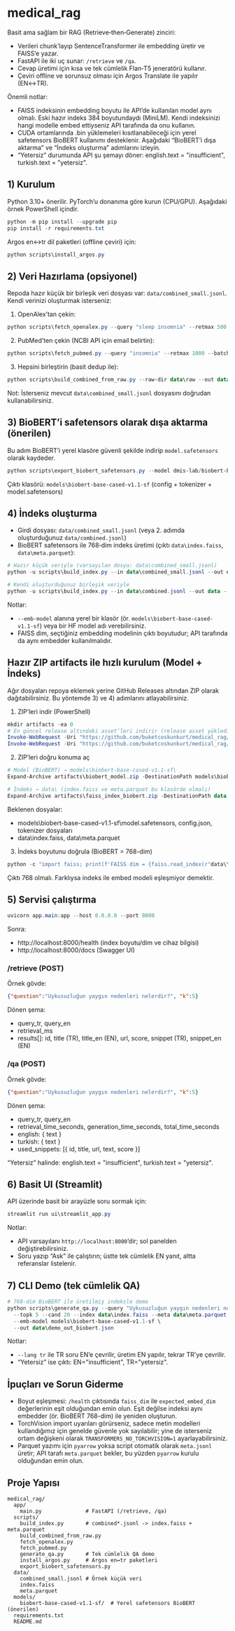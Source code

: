 # medical_rag

Basit ama sağlam bir RAG (Retrieve‑then‑Generate) zinciri:
- Verileri chunk’layıp SentenceTransformer ile embedding üretir ve FAISS’e yazar.
- FastAPI ile iki uç sunar: `/retrieve` ve `/qa`.
- Cevap üretimi için kısa ve tek cümlelik Flan‑T5 jeneratörü kullanır.
- Çeviri offline ve sorunsuz olması için Argos Translate ile yapılır (EN↔TR).

Önemli notlar:
- FAISS indeksinin embedding boyutu ile API’de kullanılan model aynı olmalı. Eski hazır indeks 384 boyutundaydı (MiniLM). Kendi indeksinizi hangi modelle embed ettiyseniz API tarafında da onu kullanın.
- CUDA ortamlarında .bin yüklemeleri kısıtlanabileceği için yerel safetensors BioBERT kullanımı desteklenir. Aşağıdaki “BioBERT’i dışa aktarma” ve “İndeks oluşturma” adımlarını izleyin.
- “Yetersiz” durumunda API şu şemayı döner: english.text = "insufficient", turkish.text = "yetersiz".

## 1) Kurulum

Python 3.10+ önerilir. PyTorch’u donanıma göre kurun (CPU/GPU). Aşağıdaki örnek PowerShell içindir.

```powershell
python -m pip install --upgrade pip
pip install -r requirements.txt
```

Argos en↔tr dil paketleri (offline çeviri) için:

```powershell
python scripts\install_argos.py
```

## 2) Veri Hazırlama (opsiyonel)

Repoda hazır küçük bir birleşik veri dosyası var: `data/combined_small.jsonl`. Kendi verinizi oluşturmak isterseniz:

1) OpenAlex’tan çekin:

```powershell
python scripts\fetch_openalex.py --query "sleep insomnia" --retmax 500 --out data\raw\openalex_sleep.jsonl --overwrite
```

2) PubMed’ten çekin (NCBI API için email belirtin):

```powershell
python scripts\fetch_pubmed.py --query "insomnia" --retmax 1000 --batch-size 50 --email you@example.com --out data\raw\pubmed_sleep.jsonl --overwrite --dedup --mindate 2015
```

3) Hepsini birleştirin (basit dedup ile):

```powershell
python scripts\build_combined_from_raw.py --raw-dir data\raw --out data\combined.jsonl --dedup-mode url+hash
```

Not: İsterseniz mevcut `data\combined_small.jsonl` dosyasını doğrudan kullanabilirsiniz.

## 3) BioBERT’i safetensors olarak dışa aktarma (önerilen)

Bu adım BioBERT’i yerel klasöre güvenli şekilde indirip `model.safetensors` olarak kaydeder.

```powershell
python scripts\export_biobert_safetensors.py --model dmis-lab/biobert-base-cased-v1.1 --out models\biobert-base-cased-v1.1-sf
```

Çıktı klasörü: `models\biobert-base-cased-v1.1-sf` (config + tokenizer + model.safetensors)

## 4) İndeks oluşturma

- Girdi dosyası: `data/combined_small.jsonl` (veya 2. adımda oluşturduğunuz `data/combined.jsonl`)
- BioBERT safetensors ile 768‑dim indeks üretimi (çıktı `data\index.faiss`, `data\meta.parquet`):

```powershell
# Hazır küçük veriyle (varsayılan dosya: data\combined_small.jsonl)
python -u scripts\build_index.py --in data\combined_small.jsonl --out data --emb-model models\biobert-base-cased-v1.1-sf

# Kendi oluşturduğunuz birleşik veriyle
python -u scripts\build_index.py --in data\combined.jsonl --out data --emb-model models\biobert-base-cased-v1.1-sf
```

Notlar:
- `--emb-model` alanına yerel bir klasör (ör. `models\biobert-base-cased-v1.1-sf`) veya bir HF model adı verebilirsiniz.
- FAISS dim, seçtiğiniz embedding modelinin çıktı boyutudur; API tarafında da aynı embedder kullanılmalıdır.

## Hazır ZIP artifacts ile hızlı kurulum (Model + İndeks)

Ağır dosyaları repoya eklemek yerine GitHub Releases altından ZIP olarak dağıtabilirsiniz. Bu yöntemde 3) ve 4) adımlarını atlayabilirsiniz.

1) ZIP’leri indir (PowerShell)

```powershell
mkdir artifacts -ea 0
# En güncel release altındaki asset’leri indirir (release asset yükledikten sonra çalışır)
Invoke-WebRequest -Uri "https://github.com/buketcoskunkurt/medical_rag/releases/latest/download/biobert_model.zip" -OutFile artifacts\biobert_model.zip
Invoke-WebRequest -Uri "https://github.com/buketcoskunkurt/medical_rag/releases/latest/download/faiss_index_biobert.zip" -OutFile artifacts\faiss_index_biobert.zip
```

2) ZIP’leri doğru konuma aç

```powershell
# Model (BioBERT) → models\biobert-base-cased-v1.1-sf\
Expand-Archive artifacts\biobert_model.zip -DestinationPath models\biobert-base-cased-v1.1-sf -Force

# İndeks → data\ (index.faiss ve meta.parquet bu klasörde olmalı)
Expand-Archive artifacts\faiss_index_biobert.zip -DestinationPath data -Force
```

Beklenen dosyalar:
- models\biobert-base-cased-v1.1-sf\model.safetensors, config.json, tokenizer dosyaları
- data\index.faiss, data\meta.parquet

3) İndeks boyutunu doğrula (BioBERT = 768-dim)

```powershell
python -c "import faiss; print(f'FAISS dim = {faiss.read_index(r"data\\index.faiss").d}')"
```

Çıktı 768 olmalı. Farklıysa indeks ile embed modeli eşleşmiyor demektir.

## 5) Servisi çalıştırma

```powershell
uvicorn app.main:app --host 0.0.0.0 --port 8000
```

Sonra:
- http://localhost:8000/health (index boyutu/dim ve cihaz bilgisi)
- http://localhost:8000/docs (Swagger UI)

### /retrieve (POST)
Örnek gövde:

```json
{"question":"Uykusuzluğun yaygın nedenleri nelerdir?", "k":5}
```

Dönen şema:
- query_tr, query_en
- retrieval_ms
- results[]: id, title (TR), title_en (EN), url, score, snippet (TR), snippet_en (EN)

### /qa (POST)
Örnek gövde:

```json
{"question":"Uykusuzluğun yaygın nedenleri nelerdir?", "k":5}
```

Dönen şema:
- query_tr, query_en
- retrieval_time_seconds, generation_time_seconds, total_time_seconds
- english: { text }
- turkish: { text }
- used_snippets: [{ id, title, url, text, score }]

“Yetersiz” halinde: english.text = "insufficient", turkish.text = "yetersiz".

## 6) Basit UI (Streamlit)

API üzerinde basit bir arayüzle soru sormak için:

```powershell
streamlit run ui\streamlit_app.py
```

Notlar:
- API varsayılanı `http://localhost:8000`’dir; sol panelden değiştirebilirsiniz.
- Soru yazıp “Ask” ile çalıştırın; üstte tek cümlelik EN yanıt, altta referanslar listelenir.

## 7) CLI Demo (tek cümlelik QA)

```powershell
# 768‑dim BioBERT ile üretilmiş indeksle demo
python scripts\generate_qa.py --query "Uykusuzluğun yaygın nedenleri nelerdir?" --lang tr \
  --topk 5 --cand 20 --index data\index.faiss --meta data\meta.parquet \
  --emb-model models\biobert-base-cased-v1.1-sf \
  --out data\demo_out_biobert.json
```

Notlar:
- `--lang tr` ile TR soru EN’e çevrilir, üretim EN yapılır, tekrar TR’ye çevrilir.
- “Yetersiz” ise çıktı: EN="insufficient", TR="yetersiz".

## İpuçları ve Sorun Giderme

- Boyut eşleşmesi: `/health` çıktısında `faiss_dim` ile `expected_embed_dim` değerlerinin eşit olduğundan emin olun. Eşit değilse indeksi aynı embedder (ör. BioBERT 768-dim) ile yeniden oluşturun.
- TorchVision import uyarıları görürseniz, sadece metin modelleri kullandığımız için genelde güvenle yok sayılabilir; yine de isterseniz ortam değişkeni olarak `TRANSFORMERS_NO_TORCHVISION=1` ayarlayabilirsiniz.
- Parquet yazımı için `pyarrow` yoksa script otomatik olarak `meta.jsonl` üretir; API tarafı `meta.parquet` bekler, bu yüzden `pyarrow` kurulu olduğundan emin olun.

## Proje Yapısı

```
medical_rag/
  app/
    main.py              # FastAPI (/retrieve, /qa)
  scripts/
    build_index.py       # combined*.jsonl -> index.faiss + meta.parquet
    build_combined_from_raw.py
    fetch_openalex.py
    fetch_pubmed.py
    generate_qa.py       # Tek cümlelik QA demo
    install_argos.py     # Argos en↔tr paketleri
    export_biobert_safetensors.py
  data/
    combined_small.jsonl # Örnek küçük veri
    index.faiss
    meta.parquet
  models/
    biobert-base-cased-v1.1-sf/  # Yerel safetensors BioBERT (önerilen)
  requirements.txt
  README.md
```